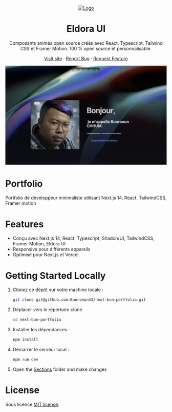 <div align="center">
  <a href="https://github.com/karthikmudunuri/eldoraui">


 <img src="https://github.com/user-attachments/assets/d00f15e8-cc1a-47a6-b99f-885156a55fc3" alt="Logo" width="60" height="60">
  </a>
  <h1 align="center">Eldora UI</h1>
  <p align="center">
   Composants animés open source créés avec React, Typescript, Tailwind CSS et Framer Motion.
100 % open source et personnalisable.
  </p>
  <p>
    
   <a href="https://www.eldoraui.site/">Visit site</a>
    ·
    <a href="https://github.com/karthikmudunuri/eldoraui/issues">Report Bug</a>
    ·
    <a href="https://github.com/karthikmudunuri/eldoraui/issues">Request Feature</a>
  </p>
</div>

<!-- ABOUT THE TEMPLATE -->

<div align="center">

 <img width="1425" alt="Portfolio-template" src="https://github.com/Bunroeun43/next-bun-portfolio/blob/master/public/screen.png">

 
</div>

# Portfolio 

Portfolio de développeur minimaliste utilisant Next.js 14, React, TailwindCSS, Framer motion

# Features

- Conçu avec Next.js 14, React, Typescript, Shadcn/UI, TailwindCSS, Framer Motion, Eldora UI
- Responsive pour différents appareils
- Optimisé pour Next.js et Vercel

# Getting Started Locally

1. Clonez ce dépôt sur votre machine locale :

   ```bash
   git clone git@github.com:Bunroeun43/next-bun-portfolio.git
   ```

2. Déplacer vers le répertoire cloné

   ```bash
   cd next-bun-portfolio
   ```

3. Installer les dépendances :

   ```bash
   npm install
   ```

4. Démarrer le serveur local :

   ```bash
   npm run dev
   ```

5. Open the [Sections](https://github.com/karthikmudunuri/portfolio-template/tree/main/app/sections) folder and make changes

# License

Sous licence [MIT license](https://github.com/karthikmudunuri/portfolio-template/blob/main/LICENSE.md).

